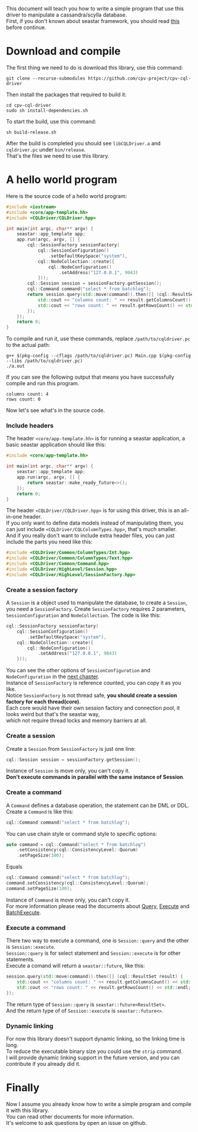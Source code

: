 This document will teach you how to write a simple program that use this driver to manipulate a cassandra/scylla database.<br/>
First, if you don't known about seastar framework, you should read [this](https://github.com/scylladb/seastar/blob/master/doc/tutorial.md) before continue.

# Download and compile

The first thing we need to do is download this library, use this command:

``` text
git clone --recurse-submodules https://github.com/cpv-project/cpv-cql-driver
```

Then install the packages that required to build it:

``` text
cd cpv-cql-driver
sudo sh install-dependencies.sh
```

To start the build, use this command:

``` text
sh build-release.sh
```

After the build is completed you should see `libCQLDriver.a` and `cqldriver.pc` under `bin/release`.<br/>
That's the files we need to use this library.

# A hello world program

Here is the source code of a hello world program:

``` c++
#include <iostream>
#include <core/app-template.hh>
#include <CQLDriver/CQLDriver.hpp>

int main(int argc, char** argv) {
	seastar::app_template app;
	app.run(argc, argv, [] {
		cql::SessionFactory sessionFactory(
			cql::SessionConfiguration()
				.setDefaultKeySpace("system"),
			cql::NodeCollection::create({
				cql::NodeConfiguration()
					.setAddress("127.0.0.1", 9043)
			}));
		cql::Session session = sessionFactory.getSession();
		cql::Command command("select * from batchlog");
		return session.query(std::move(command)).then([] (cql::ResultSet result) {
			std::cout << "columns count: " << result.getColumnsCount() << std::endl;
			std::cout << "rows count: " << result.getRowsCount() << std::endl;
		});
	});
	return 0;
}
```

To compile and run it, use these commands, replace `/path/to/cqldriver.pc` to the actual path:

``` text
g++ $(pkg-config --cflags /path/to/cqldriver.pc) Main.cpp $(pkg-config --libs /path/to/cqldriver.pc)
./a.out
```

If you can see the following output that means you have successfully compile and run this program.

``` text
columns count: 4
rows count: 0
```

Now let's see what's in the source code.

### Include headers

The header `<core/app-template.hh>` is for running a seastar application, a basic seastar application should like this:

``` c++
#include <core/app-template.hh>

int main(int argc, char** argv) {
	seastar::app_template app;
	app.run(argc, argv, [] {
		return seastar::make_ready_future<>();
	});
	return 0;
}
```

The header `<CQLDriver/CQLDriver.hpp>` is for using this driver, this is an all-in-one header.<br/>
If you only want to define data models instead of manipulating them, you can just include `<CQLDriver/CQLColumnTypes.hpp>`, that's much smaller.<br/>
And if you really don't want to include extra header files, you can just include the parts you need like this:

``` c++
#include <CQLDriver/Common/ColumnTypes/Int.hpp>
#include <CQLDriver/Common/ColumnTypes/Text.hpp>
#include <CQLDriver/Common/Command.hpp>
#include <CQLDriver/HighLevel/Session.hpp>
#include <CQLDriver/HighLevel/SessionFactory.hpp>
```

### Create a session factory

A `Session` is a object used to manipulate the database, to create a `Session`, you need a `SessionFactory`.
Create `SessionFactory` requires 2 parameters, `SessionConfiguration` and `NodeCollection`.
The code is like this:

``` c++
cql::SessionFactory sessionFactory(
	cql::SessionConfiguration()
		.setDefaultKeySpace("system"),
	cql::NodeCollection::create({
		cql::NodeConfiguration()
			.setAddress("127.0.0.1", 9043)
	}));
```

You can see the other options of `SessionConfiguration` and `NodeConfiguration` in the [next chapter](./Configuration.md).<br/>
Instance of `SessionFactory` is reference counted, you can copy it as you like.<br/>
Notice `SessionFactory` is not thread safe, **you should create a session factory for each thread(core)**.<br/>
Each core would have their own session factory and connection pool, it looks weird but that's the seastar way,<br/>
which not require thread locks and memory barriers at all.

### Create a session

Create a `Session` from `SessionFactory` is just one line:

``` c++
cql::Session session = sessionFactory.getSession();
```

Instance of `Session` is move only, you can't copy it.<br/>
**Don't execute commands in parallel with the same instance of Session**.</span>

### Create a command

A `Command` defines a database operation, the statement can be DML or DDL.
Create a `Command` is like this:

``` c++
cql::Command command("select * from batchlog");
```

You can use chain style or command style to specific options:

``` c++
auto command = cql::Command("select * from batchlog")
	.setConsistency(cql::ConsistencyLevel::Quorum)
	.setPageSize(100);
```

Equals

``` c++
cql::Command command("select * from batchlog");
command.setConsistency(cql::ConsistencyLevel::Quorum);
command.setPageSize(100);
```

Instance of `Command` is move only, you can't copy it.<br/>
For more information please read the documents about [Query](./Query.md), [Execute](./Execute.md) and [BatchExecute](./BatchExecute.md).

### Execute a command

There two way to execute a command, one is `Session::query` and the other is `Session::execute`.<br/>
`Session::query` is for select statement and `Session::execute` is for other statements.<br/>
Execute a comand will return a `seastar::future`, like this:<br/>

``` c++
session.query(std::move(command)).then([] (cql::ResultSet result) {
	std::cout << "columns count: " << result.getColumnsCount() << std::endl;
	std::cout << "rows count: " << result.getRowsCount() << std::endl;
});
```

The return type of `Session::query` is `seastar::future<ResultSet>`.<br/>
And the return type of of `Session::execute` is `seastar::future<>`.

### Dynamic linking

For now this library doesn't support dynamic linking, so the linking time is long.<br/>
To reduce the executable binary size you could use the `strip` command.<br/>
I will provide dynamic linking support in the future version, and you can contribute if you already did it.

# Finally

Now I assume you already know how to write a simple program and compile it with this library.<br/>
You can read other documents for more information.<br/>
It's welcome to ask questions by open an issue on github.

